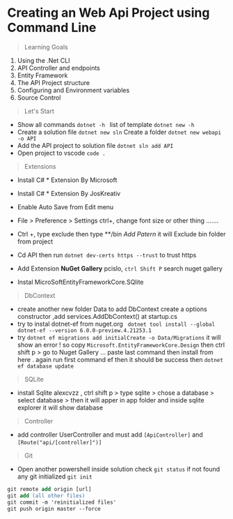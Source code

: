 
# Creating an Web Api Project using Command Line

> Learning Goals

1. Using the .Net CLI
2. API Controller and endpoints
3. Entity Framework
4. The API Project structure
5. Configuring and Environment variables
6. Source Control

> Let's Start
* Show all commands `dotnet -h `   list of template `dotnet new -h`
* Create a solution file `dotnet new sln` Create a folder `dotnet new webapi -o API`
* Add the API project to solution file `dotnet sln add API`
* Open project to vscode `code .`

> Extensions
* Install C# * Extension By Microsoft
* Install C# * Extension By JosKreativ
* Enable Auto Save from Edit menu
* File > Preference > Settings ctrl+, change font size or other thing .......
* Ctrl +, type exclude then type **/bin *Add Patern* it will Exclude bin folder from project

* Cd API then run `dotnet dev-certs https --trust` to trust https

* Add Extension **NuGet Gallery**  pcislo,   `ctrl Shift P` search nuget gallery

* Instal MicroSoftEntityFrameworkCore.SQlite

> DbContext

* create another new folder Data to add DbContext  create a options constructor ,add services.AddDbContext() at startup.cs
* try to instal dotnet-ef from nuget.org ` dotnet tool install --global dotnet-ef --version 6.0.0-preview.4.21253.1`
* try `dotnet ef migrations add initialCreate -o Data/Migrations` it will show an error ! so copy `Microsoft.EntityFrameworkCore.Design`
  then ctrl shift p > go to Nuget Gallery ... paste last command then install from here . again run first command ef then it should be success then `dotnet ef database update`

> SQLite
* install Sqlite alexcvzz , ctrl shift p > type sqlite > chose a database > select database > then it will apper in app folder and inside sqlite explorer it will show database

> Controller
* add controller UserController and must add `[ApiController]` and `[Route("api/[controller]")]`

> Git
* Open another powershell inside solution check ` git status ` if not found any git initialized `git init`

```ps
git remote add origin [url]
git add (all other files)
git commit -m 'reinitialized files'
git push origin master --force
```









